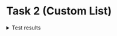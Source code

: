 # Task 2 (Custom List)
<p>
<details>
<summary>Test results</summary>
<pre><code>[==========] Running 7 tests from 1 test suite.
[----------] Global test environment set-up.
[----------] 7 tests from List
[ RUN      ] List.Constructors
[       OK ] List.Constructors (0 ms)
[ RUN      ] List.Insert
[       OK ] List.Insert (0 ms)
[ RUN      ] List.Remove
[       OK ] List.Remove (0 ms)
[ RUN      ] List.Swap
[       OK ] List.Swap (0 ms)
[ RUN      ] List.SwapNoCopyObject
[       OK ] List.SwapNoCopyObject (0 ms)
[ RUN      ] List.Sort
[       OK ] List.Sort (0 ms)
[ RUN      ] List.DestructorDelete
[       OK ] List.DestructorDelete (0 ms)
[----------] 7 tests from List (10 ms total)

[----------] Global test environment tear-down
[==========] 7 tests from 1 test suite ran. (13 ms total)
[  PASSED  ] 7 tests.</code></pre>
</details>
</p>